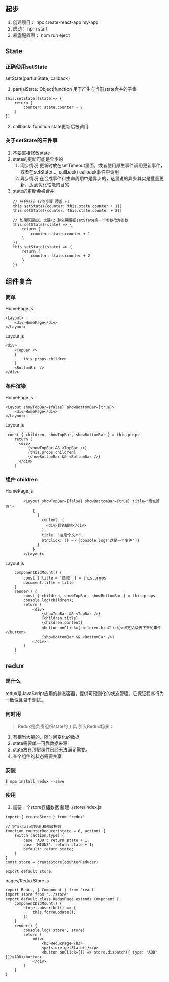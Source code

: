 ## 起步
1. 创建项目： npx create-react-app my-app
2. 启动： npm start
3. 暴露配置项： npm run eject

## State
### 正确使用setState
setState(partialState, callback)
1. partialState: Object|function 用于产生与当前state合并的子集
```
this.setState((state)=> {
    return {
        counter: state.counter + v
    }
})
```
2. callback: function state更新后被调用

### 关于setState的三件事
1. 不要直接修改state
2. state的更新可能是异步的
    1. 同步情况 更新时放在setTimeout里面，或者使用原生事件调用更新事件，或者在setState(..., callback) callback事件中调用
    2. 异步情况 在合成事件和生命周期中是异步的，这里说的异步其实是批量更新，达到优化性能的目的
3. state的更新会被合并
    ```
    // 只会执行 +2的步骤 覆盖 +1
    this.setState({counter: this.state.counter + 1})
    this.setState({counter: this.state.counter + 2})

    // 如果既要加1 也要+2 那么需要把setState第一个参数改为函数
    this.setState((state) => {
        return {
            counter: state.counter + 1
        }
    })
    this.setState((state) => {
        return {
            counter: state.counter + 2
        }
    })
    ```

## 组件复合
### 简单
HomePage.js
```
<Layout>
    <div>HomePage</div>
</Layout>
```
Layout.js
```
<div>
    <TopBar />
    {
        this.props.children
    }
    <ButtomBar />
</div>
```
### 条件渲染
HomePage.js
```
<Layout showTopBar={false} showBottomBar={true}>
    <div>HomePage</div>
</Layout>
```
Layout.js
```
 const { children, showTopBar, showBottomBar } = this.props
    return (
      <div>
          {showTopBar && <TopBar />}
          {this.props.children}
          {showBottomBar && <BottomBar />}
      </div>
    )
```
### 组件 children
HomePage.js
```
        <Layout showTopBar={false} showBottomBar={true} title="商城首页">
            {
              {
                content: (
                  <div>具名插槽</div>
                ),
                title: "这是个文本",
                btnClick: () => {console.log('这是一个事件')}
              }
            }
        </Layout>
```
Layout.js
```
    componentDidMount() {
        const { title = '商城' } = this.props
        document.title = title
    }
    render() {
        const { children, showTopBar, showBottomBar } = this.props
        console.log(children);
        return (
            <div>
                {showTopBar && <TopBar />}
                {children.title}
                {children.content}
                <button onClick={children.btnClick}>绑定父级传下来的事件</button>
                {showBottomBar && <BottomBar />}
            </div>
        )
    }
```
## redux
### 是什么
redux是JavaScript应用的状态容器，提供可预测化的状态管理。它保证程序行为一致性且易于测试。
### 何时用
> Redux是负责组织state的工具
引入Redux场景：
1. 有相当大量的、随时间变化的数据
2. state需要单一可靠数据来源
3. state放在顶层组件已经无法满足需要。
4. 某个组件的状态需要共享
### 安装
```
$ npm install redux --save
```
### 使用
1. 需要一个store存储数据
新建 ./store/index.js
```
import { createStore } from "redux"

// 定义state初始化和修改规则
function counterReducer(state = 0, action) {
    switch (action.type) {
        case 'ADD': return state + 1;
        case 'MIUNS': return state + 1;
        default: return state;
    }
}
const store = createStore(counterReducer)

export default store;
```

pages/ReduxStore.js
```
import React, { Component } from 'react'
import store from '../store'
export default class ReduxPage extends Component {
    componentDidMount() {
        store.subscribe(() => {
            this.forceUpdate();
        })
    }
    render() {
        console.log('store', store)
        return (
            <div>
                <h3>ReduxPage</h3>
                <p>{store.getState()}</p>
                <button onClick={() => store.dispatch({ type: "ADD" })}>ADD</button>
            </div>
        )
    }
}
```